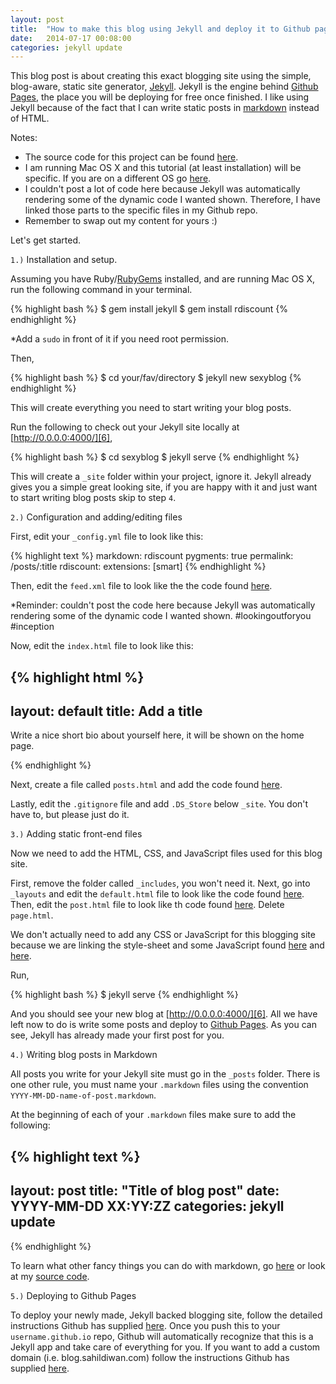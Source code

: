 ```yaml
---
layout: post
title:  "How to make this blog using Jekyll and deploy it to Github pages"
date:   2014-07-17 00:08:00
categories: jekyll update
---
```


This blog post is about creating this exact blogging site using the simple, blog-aware, static site generator, [Jekyll][1]. Jekyll is the engine behind [Github Pages][2], the place you will be deploying for free once finished. I like using Jekyll because of the fact that I can write static posts in [markdown](http://en.wikipedia.org/wiki/markdown) instead of HTML.

Notes: 

- The source code for this project can be found [here][3].
- I am running Mac OS X and this tutorial (at least installation) will be specific. If you are on a different OS go [here][4].
- I couldn't post a lot of code here because Jekyll was automatically rendering some of the dynamic code I wanted shown. Therefore, I have linked those parts to the specific files in my Github repo.
- Remember to swap out my content for yours :)

Let's get started.

`1.)` Installation and setup.

Assuming you have Ruby/[RubyGems][5] installed, and are running Mac OS X, run the following command in your terminal.

{% highlight bash %}
$ gem install jekyll
$ gem install rdiscount
{% endhighlight %}

*Add a `sudo` in front of it if you need root permission.

Then,

{% highlight bash %}
$ cd your/fav/directory
$ jekyll new sexyblog
{% endhighlight %}

This will create everything you need to start writing your blog posts.

Run the following to check out your Jekyll site locally at [http://0.0.0.0:4000/][6],

{% highlight bash %}
$ cd sexyblog
$ jekyll serve
{% endhighlight %}

This will create a `_site` folder within your project, ignore it. Jekyll already gives you a simple great looking site, if you are happy with it and just want to start writing blog posts skip to step `4`.

`2.)` Configuration and adding/editing files

First, edit your `_config.yml` file to look like this:

{% highlight text %}
markdown: rdiscount
pygments: true
permalink: /posts/:title
rdiscount:
  extensions: [smart]
{% endhighlight %}

Then, edit the `feed.xml` file to look like the the code found [here][7].

*Reminder: couldn't post the code here because Jekyll was automatically rendering some of the dynamic code I wanted shown. #lookingoutforyou #inception

Now, edit the `index.html` file to look like this:

{% highlight html %}
---
layout: default
title: Add a title
---

<p>Write a nice short bio about yourself 
here, it will be shown on the home page.</p>
{% endhighlight %}

Next, create a file called `posts.html` and add the code found [here][8].

Lastly, edit the `.gitignore` file and add `.DS_Store` below `_site`. You don't have to, but please just do it.

`3.)` Adding static front-end files

Now we need to add the HTML, CSS, and JavaScript files used for this blog site.

First, remove the folder called `_includes`, you won't need it. Next, go into `_layouts` and edit the `default.html` file to look like the code found [here][9]. Then, edit the `post.html` file to look like th code found [here][10]. Delete `page.html`.

We don't actually need to add any CSS or JavaScript for this blogging site because we are linking the style-sheet and some JavaScript found [here][11] and [here][12].

Run,

{% highlight bash %}
$ jekyll serve
{% endhighlight %}

And you should see your new blog at [http://0.0.0.0:4000/][6]. All we have left now to do is write some posts and deploy to [Github Pages][2]. As you can see, Jekyll has already made your first post for you.

`4.)` Writing blog posts in Markdown

All posts you write for your Jekyll site must go in the `_posts` folder. There is one other rule, you must name your `.markdown` files using the convention `YYYY-MM-DD-name-of-post.markdown`.

At the beginning of each of your `.markdown` files make sure to add the following:

{% highlight text %}
---
layout: post
title:  "Title of blog post"
date:   YYYY-MM-DD XX:YY:ZZ
categories: jekyll update
---
{% endhighlight %}

To learn what other fancy things you can do with markdown, go [here][13] or look at my [source code][3].

`5.)` Deploying to Github Pages

To deploy your newly made, Jekyll backed blogging site, follow the detailed instructions Github has supplied [here][14]. Once you push this to your `username.github.io` repo, Github will automatically recognize that this is a Jekyll app and take care of everything for you. If you want to add a custom domain (i.e. blog.sahildiwan.com) follow the instructions Github has supplied [here][15].

[1]: http://jekyllrb.com/ 
[2]: https://pages.github.com/
[3]: https://github.com/sahildiwan/sahildiwan.github.com
[4]: http://jekyllrb.com/docs/installation/
[5]: http://rubygems.org/pages/download
[6]: http://0.0.0.0:4000/
[7]: https://github.com/sahildiwan/sahildiwan.github.com/blob/master/feed.xml
[8]: https://github.com/sahildiwan/sahildiwan.github.com/blob/master/posts.html
[9]: https://github.com/sahildiwan/sahildiwan.github.com/blob/master/_layouts/default.html
[10]: https://github.com/sahildiwan/sahildiwan.github.com/blob/master/_layouts/post.html
[11]: https://github.com/themes/minimal/stylesheets/styles.css
[12]: https://github.com/themes/minimal/javascripts/scale.fix.js
[13]: https://github.com/adam-p/markdown-here/wiki/Markdown-Here-Cheatsheet
[14]: https://pages.github.com/
[15]: https://help.github.com/articles/setting-up-a-custom-domain-with-github-pages#configuring-a-custom-subdomain-with-your-dns-provider